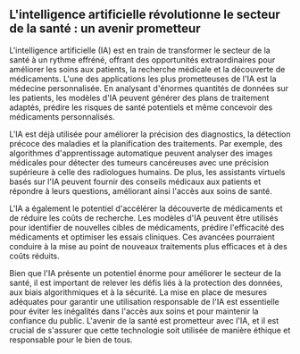 ## L'intelligence artificielle révolutionne le secteur de la santé : un avenir prometteur 

L'intelligence artificielle (IA) est en train de transformer le secteur de la santé à un rythme effréné, offrant des opportunités extraordinaires pour améliorer les soins aux patients, la recherche médicale et la découverte de médicaments.  L'une des applications les plus prometteuses de l'IA est la médecine personnalisée. En analysant d'énormes quantités de données sur les patients, les modèles d'IA peuvent générer des plans de traitement adaptés, prédire les risques de santé potentiels et même concevoir des médicaments personnalisés. 

L'IA est déjà utilisée pour améliorer la précision des diagnostics, la détection précoce des maladies et la planification des traitements. Par exemple, des algorithmes d'apprentissage automatique peuvent analyser des images médicales pour détecter des tumeurs cancéreuses avec une précision supérieure à celle des radiologues humains. De plus, les assistants virtuels basés sur l'IA peuvent fournir des conseils médicaux aux patients et répondre à leurs questions, améliorant ainsi l'accès aux soins de santé.

L'IA a également le potentiel d'accélérer la découverte de médicaments et de réduire les coûts de recherche. Les modèles d'IA peuvent être utilisés pour identifier de nouvelles cibles de médicaments, prédire l'efficacité des médicaments et optimiser les essais cliniques. Ces avancées pourraient conduire à la mise au point de nouveaux traitements plus efficaces et à des coûts réduits.

Bien que l'IA présente un potentiel énorme pour améliorer le secteur de la santé, il est important de relever les défis liés à la protection des données, aux biais algorithmiques et à la sécurité. La mise en place de mesures adéquates pour garantir une utilisation responsable de l'IA est essentielle pour éviter les inégalités dans l'accès aux soins et pour maintenir la confiance du public. L'avenir de la santé est prometteur avec l'IA, et il est crucial de s'assurer que cette technologie soit utilisée de manière éthique et responsable pour le bien de tous.